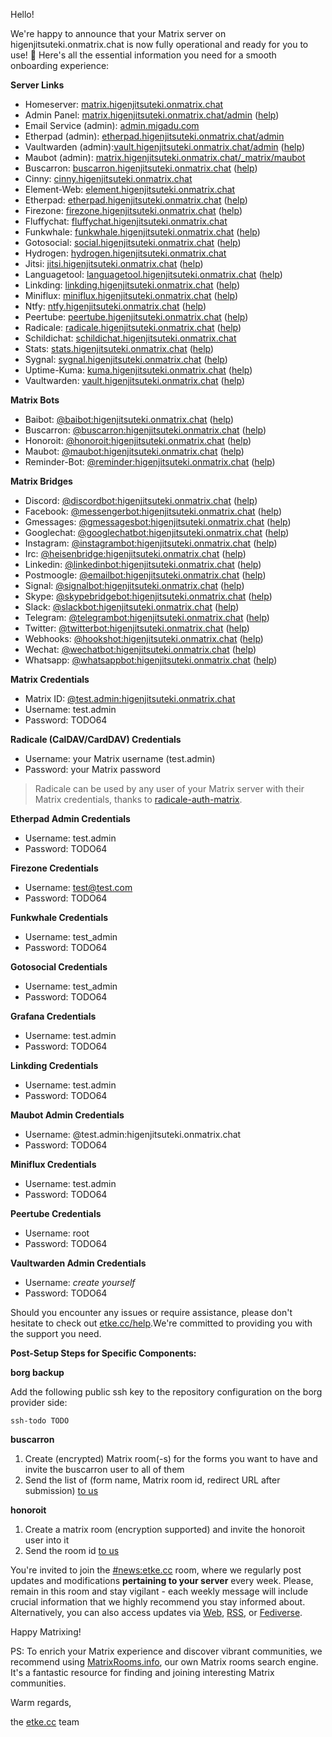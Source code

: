 Hello!

We're happy to announce that your Matrix server on higenjitsuteki.onmatrix.chat is now fully operational and ready for you to use! 🎉
Here's all the essential information you need for a smooth onboarding experience:

**Server Links**

* Homeserver: [matrix.higenjitsuteki.onmatrix.chat](https://matrix.higenjitsuteki.onmatrix.chat)
* Admin Panel: [matrix.higenjitsuteki.onmatrix.chat/admin](https://matrix.higenjitsuteki.onmatrix.chat/admin/?username=test.admin&server=matrix.higenjitsuteki.onmatrix.chat) ([help](https://etke.cc/help/extras/synapse-admin))
* Email Service (admin): [admin.migadu.com](https://admin.migadu.com)
* Etherpad (admin): [etherpad.higenjitsuteki.onmatrix.chat/admin](https://etherpad.higenjitsuteki.onmatrix.chat/admin)
* Vaultwarden (admin):[vault.higenjitsuteki.onmatrix.chat/admin](https://vault.higenjitsuteki.onmatrix.chat/admin) ([help](https://etke.cc/help/extras/vaultwarden))
* Maubot (admin): [matrix.higenjitsuteki.onmatrix.chat/_matrix/maubot](https://matrix.higenjitsuteki.onmatrix.chat/_matrix/maubot)
* Buscarron: [buscarron.higenjitsuteki.onmatrix.chat](https://buscarron.higenjitsuteki.onmatrix.chat) ([help](https://etke.cc/help/bots/buscarron))
* Cinny: [cinny.higenjitsuteki.onmatrix.chat](https://cinny.higenjitsuteki.onmatrix.chat)
* Element-Web: [element.higenjitsuteki.onmatrix.chat](https://element.higenjitsuteki.onmatrix.chat)
* Etherpad: [etherpad.higenjitsuteki.onmatrix.chat](https://etherpad.higenjitsuteki.onmatrix.chat) ([help](https://etke.cc/help/extras/etherpad))
* Firezone: [firezone.higenjitsuteki.onmatrix.chat](https://firezone.higenjitsuteki.onmatrix.chat) ([help](https://etke.cc/help/extras/firezone))
* Fluffychat: [fluffychat.higenjitsuteki.onmatrix.chat](https://fluffychat.higenjitsuteki.onmatrix.chat)
* Funkwhale: [funkwhale.higenjitsuteki.onmatrix.chat](https://funkwhale.higenjitsuteki.onmatrix.chat) ([help](https://etke.cc/help/extras/funkwhale))
* Gotosocial: [social.higenjitsuteki.onmatrix.chat](https://social.higenjitsuteki.onmatrix.chat) ([help](https://etke.cc/help/extras/gotosocial))
* Hydrogen: [hydrogen.higenjitsuteki.onmatrix.chat](https://hydrogen.higenjitsuteki.onmatrix.chat)
* Jitsi: [jitsi.higenjitsuteki.onmatrix.chat](https://jitsi.higenjitsuteki.onmatrix.chat) ([help](https://etke.cc/help/extras/jitsi))
* Languagetool: [languagetool.higenjitsuteki.onmatrix.chat](https://languagetool.higenjitsuteki.onmatrix.chat) ([help](https://etke.cc/help/extras/languagetool))
* Linkding: [linkding.higenjitsuteki.onmatrix.chat](https://linkding.higenjitsuteki.onmatrix.chat) ([help](https://etke.cc/help/extras/linkding))
* Miniflux: [miniflux.higenjitsuteki.onmatrix.chat](https://miniflux.higenjitsuteki.onmatrix.chat) ([help](https://etke.cc/help/extras/miniflux))
* Ntfy: [ntfy.higenjitsuteki.onmatrix.chat](https://ntfy.higenjitsuteki.onmatrix.chat) ([help](https://etke.cc/help/extras/ntfy))
* Peertube: [peertube.higenjitsuteki.onmatrix.chat](https://peertube.higenjitsuteki.onmatrix.chat) ([help](https://etke.cc/help/extras/peertube))
* Radicale: [radicale.higenjitsuteki.onmatrix.chat](https://radicale.higenjitsuteki.onmatrix.chat) ([help](https://etke.cc/help/extras/radicale))
* Schildichat: [schildichat.higenjitsuteki.onmatrix.chat](https://schildichat.higenjitsuteki.onmatrix.chat)
* Stats: [stats.higenjitsuteki.onmatrix.chat](https://stats.higenjitsuteki.onmatrix.chat) ([help](https://etke.cc/help/extras/prometheus-grafana))
* Sygnal: [sygnal.higenjitsuteki.onmatrix.chat](https://sygnal.higenjitsuteki.onmatrix.chat) ([help](https://etke.cc/help/extras/sygnal))
* Uptime-Kuma: [kuma.higenjitsuteki.onmatrix.chat](https://kuma.higenjitsuteki.onmatrix.chat) ([help](https://etke.cc/help/extras/uptime-kuma))
* Vaultwarden: [vault.higenjitsuteki.onmatrix.chat](https://vault.higenjitsuteki.onmatrix.chat) ([help](https://etke.cc/help/extras/vaultwarden))


**Matrix Bots**

* Baibot: [@baibot:higenjitsuteki.onmatrix.chat](https://matrix.to/#/@baibot:higenjitsuteki.onmatrix.chat) ([help](https://etke.cc/help/bots/baibot))
* Buscarron: [@buscarron:higenjitsuteki.onmatrix.chat](https://matrix.to/#/@buscarron:higenjitsuteki.onmatrix.chat) ([help](https://etke.cc/help/bots/buscarron))
* Honoroit: [@honoroit:higenjitsuteki.onmatrix.chat](https://matrix.to/#/@honoroit:higenjitsuteki.onmatrix.chat) ([help](https://etke.cc/help/bots/honoroit))
* Maubot: [@maubot:higenjitsuteki.onmatrix.chat](https://matrix.to/#/@maubot:higenjitsuteki.onmatrix.chat) ([help](https://etke.cc/help/bots/maubot))
* Reminder-Bot: [@reminder:higenjitsuteki.onmatrix.chat](https://matrix.to/#/@reminder:higenjitsuteki.onmatrix.chat) ([help](https://etke.cc/help/bots/reminder))


**Matrix Bridges**

* Discord: [@discordbot:higenjitsuteki.onmatrix.chat](https://matrix.to/#/@discordbot:higenjitsuteki.onmatrix.chat) ([help](https://etke.cc/help/bridges/mautrix-discord))
* Facebook: [@messengerbot:higenjitsuteki.onmatrix.chat](https://matrix.to/#/@messengerbot:higenjitsuteki.onmatrix.chat) ([help](https://etke.cc/help/bridges/mautrix-meta-messenger))
* Gmessages: [@gmessagesbot:higenjitsuteki.onmatrix.chat](https://matrix.to/#/@gmessagesbot:higenjitsuteki.onmatrix.chat) ([help](https://etke.cc/help/bridges/mautrix-gmessages))
* Googlechat: [@googlechatbot:higenjitsuteki.onmatrix.chat](https://matrix.to/#/@googlechatbot:higenjitsuteki.onmatrix.chat) ([help](https://etke.cc/help/bridges/mautrix-googlechat))
* Instagram: [@instagrambot:higenjitsuteki.onmatrix.chat](https://matrix.to/#/@instagrambot:higenjitsuteki.onmatrix.chat) ([help](https://etke.cc/help/bridges/mautrix-meta-instagram))
* Irc: [@heisenbridge:higenjitsuteki.onmatrix.chat](https://matrix.to/#/@heisenbridge:higenjitsuteki.onmatrix.chat) ([help](https://etke.cc/help/bridges/heisenbridge))
* Linkedin: [@linkedinbot:higenjitsuteki.onmatrix.chat](https://matrix.to/#/@linkedinbot:higenjitsuteki.onmatrix.chat) ([help](https://etke.cc/help/bridges/beeper-linkedin))
* Postmoogle: [@emailbot:higenjitsuteki.onmatrix.chat](https://matrix.to/#/@emailbot:higenjitsuteki.onmatrix.chat) ([help](https://etke.cc/help/bridges/postmoogle))
* Signal: [@signalbot:higenjitsuteki.onmatrix.chat](https://matrix.to/#/@signalbot:higenjitsuteki.onmatrix.chat) ([help](https://etke.cc/help/bridges/mautrix-signal))
* Skype: [@skypebridgebot:higenjitsuteki.onmatrix.chat](https://matrix.to/#/@skypebridgebot:higenjitsuteki.onmatrix.chat) ([help](https://etke.cc/help/bridges/go-skype-bridge))
* Slack: [@slackbot:higenjitsuteki.onmatrix.chat](https://matrix.to/#/@slackbot:higenjitsuteki.onmatrix.chat) ([help](https://etke.cc/help/bridges/mautrix-slack))
* Telegram: [@telegrambot:higenjitsuteki.onmatrix.chat](https://matrix.to/#/@telegrambot:higenjitsuteki.onmatrix.chat) ([help](https://etke.cc/help/bridges/mautrix-telegram))
* Twitter: [@twitterbot:higenjitsuteki.onmatrix.chat](https://matrix.to/#/@twitterbot:higenjitsuteki.onmatrix.chat) ([help](https://etke.cc/help/bridges/mautrix-twitter))
* Webhooks: [@hookshot:higenjitsuteki.onmatrix.chat](https://matrix.to/#/@hookshot:higenjitsuteki.onmatrix.chat) ([help](https://etke.cc/help/bridges/hookshot))
* Wechat: [@wechatbot:higenjitsuteki.onmatrix.chat](https://matrix.to/#/@wechatbot:higenjitsuteki.onmatrix.chat) ([help](https://etke.cc/help/bridges/wechat))
* Whatsapp: [@whatsappbot:higenjitsuteki.onmatrix.chat](https://matrix.to/#/@whatsappbot:higenjitsuteki.onmatrix.chat) ([help](https://etke.cc/help/bridges/mautrix-whatsapp))


**Matrix Credentials**

* Matrix ID: [@test.admin:higenjitsuteki.onmatrix.chat](https://matrix.to/#/@test.admin:higenjitsuteki.onmatrix.chat)
* Username: test.admin
* Password: TODO64

**Radicale (CalDAV/CardDAV) Credentials**

* Username: your Matrix username (test.admin)
* Password: your Matrix password

> Radicale can be used by any user of your Matrix server with their Matrix credentials, thanks to [radicale-auth-matrix](https://github.com/etkecc/radicale-auth-matrix).

**Etherpad Admin Credentials**

* Username: test.admin
* Password: TODO64

**Firezone Credentials**

* Username: test@test.com
* Password: TODO64

**Funkwhale Credentials**

* Username: test_admin
* Password: TODO64

**Gotosocial Credentials**

* Username: test_admin
* Password: TODO64

**Grafana Credentials**

* Username: test.admin
* Password: TODO64

**Linkding Credentials**

* Username: test.admin
* Password: TODO64

**Maubot Admin Credentials**

* Username: @test.admin:higenjitsuteki.onmatrix.chat
* Password: TODO64

**Miniflux Credentials**

* Username: test.admin
* Password: TODO64

**Peertube Credentials**

* Username: root
* Password: TODO64

**Vaultwarden Admin Credentials**

* Username: _create yourself_
* Password: TODO64

Should you encounter any issues or require assistance, please don't hesitate to check out [etke.cc/help](https://etke.cc/help).We're committed to providing you with the support you need.

**Post-Setup Steps for Specific Components:**

**borg backup**

Add the following public ssh key to the repository configuration on the borg provider side:

```
ssh-todo TODO
```

**buscarron**

1. Create (encrypted) Matrix room(-s) for the forms you want to have and invite the buscarron user to all of them
2. Send the list of (form name, Matrix room id, redirect URL after submission) [to us](https://etke.cc/contacts/)

**honoroit**

1. Create a matrix room (encryption supported) and invite the honoroit user into it
2. Send the room id [to us](https://etke.cc/contacts/)

You're invited to join the [#news:etke.cc](https://matrix.to/#/#news:etke.cc) room, where we regularly post updates and modifications **pertaining to your server** every week. Please, remain in this room and stay vigilant - each weekly message will include crucial information that we highly recommend you stay informed about. Alternatively, you can also access updates via [Web](https://etke.cc/news/), [RSS](https://etke.cc/news/index.xml), or [Fediverse](https://mastodon.matrix.org/@etkecc).

Happy Matrixing!

PS: To enrich your Matrix experience and discover vibrant communities, we recommend using [MatrixRooms.info](https://matrixrooms.info?utm_source=etke.cc&utm_medium=email&utm_campaign=onboarding), our own Matrix rooms search engine. It's a fantastic resource for finding and joining interesting Matrix communities.

Warm regards,

the [etke.cc](https://etke.cc) team
